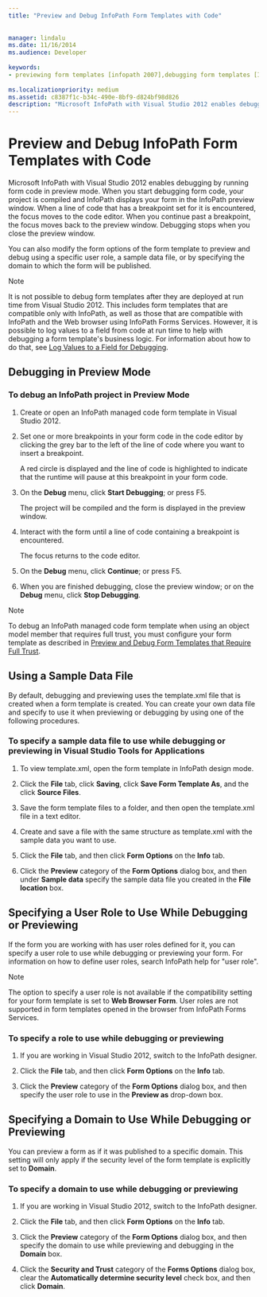 ```yaml
---
title: "Preview and Debug InfoPath Form Templates with Code"
 
 
manager: lindalu
ms.date: 11/16/2014
ms.audience: Developer
 
keywords:
- previewing form templates [infopath 2007],debugging form templates [InfoPath 2007],form templates [InfoPath 2007], previewing,debugging [InfoPath 2007], managed-code form templates,form templates [InfoPath 2007], debugging,InfoPath 2007, debugging form templates,InfoPath 2007, previewing form templates
 
ms.localizationpriority: medium
ms.assetid: c8387f1c-b34c-490e-8bf9-d824bf98d826
description: "Microsoft InfoPath with Visual Studio 2012 enables debugging by running form code in preview mode. When you start debugging form code, your project is compiled and InfoPath displays your form in the InfoPath preview window. When a line of code that has a breakpoint set for it is encountered, the focus moves to the code editor. When you continue past a breakpoint, the focus moves back to the preview window. Debugging stops when you close the preview window."
---
```


# Preview and Debug InfoPath Form Templates with Code

Microsoft InfoPath with Visual Studio 2012 enables debugging by running form code in preview mode. When you start debugging form code, your project is compiled and InfoPath displays your form in the InfoPath preview window. When a line of code that has a breakpoint set for it is encountered, the focus moves to the code editor. When you continue past a breakpoint, the focus moves back to the preview window. Debugging stops when you close the preview window.
  
You can also modify the form options of the form template to preview and debug using a specific user role, a sample data file, or by specifying the domain to which the form will be published. 
  
> [!NOTE]
> It is not possible to debug form templates after they are deployed at run time from Visual Studio 2012. This includes form templates that are compatible only with InfoPath, as well as those that are compatible with InfoPath and the Web browser using InfoPath Forms Services. However, it is possible to log values to a field from code at run time to help with debugging a form template's business logic. For information about how to do that, see [Log Values to a Field for Debugging](how-to-log-values-to-a-field-for-debugging.md). 
  
## Debugging in Preview Mode

### To debug an InfoPath project in Preview Mode

1. Create or open an InfoPath managed code form template in Visual Studio 2012.
    
2. Set one or more breakpoints in your form code in the code editor by clicking the grey bar to the left of the line of code where you want to insert a breakpoint.
    
    A red circle is displayed and the line of code is highlighted to indicate that the runtime will pause at this breakpoint in your form code.
    
3. On the **Debug** menu, click **Start Debugging**; or press F5.
    
    The project will be compiled and the form is displayed in the preview window.
    
4. Interact with the form until a line of code containing a breakpoint is encountered.
    
    The focus returns to the code editor.
    
5. On the **Debug** menu, click **Continue**; or press F5.
    
6. When you are finished debugging, close the preview window; or on the **Debug** menu, click **Stop Debugging**.
    
> [!NOTE]
> To debug an InfoPath managed code form template when using an object model member that requires full trust, you must configure your form template as described in [Preview and Debug Form Templates that Require Full Trust](how-to-preview-and-debug-form-templates-that-require-full-trust.md). 
  
## Using a Sample Data File

By default, debugging and previewing uses the template.xml file that is created when a form template is created. You can create your own data file and specify to use it when previewing or debugging by using one of the following procedures. 
  
### To specify a sample data file to use while debugging or previewing in Visual Studio Tools for Applications

1. To view template.xml, open the form template in InfoPath design mode.
    
2. Click the **File** tab, click **Saving**, click **Save Form Template As**, and the click **Source Files**.
    
3. Save the form template files to a folder, and then open the template.xml file in a text editor.
    
4. Create and save a file with the same structure as template.xml with the sample data you want to use.
    
5. Click the **File** tab, and then click **Form Options** on the **Info** tab. 
    
6. Click the **Preview** category of the **Form Options** dialog box, and then under **Sample data** specify the sample data file you created in the **File location** box. 
    
## Specifying a User Role to Use While Debugging or Previewing

If the form you are working with has user roles defined for it, you can specify a user role to use while debugging or previewing your form. For information on how to define user roles, search InfoPath help for "user role".
  
> [!NOTE]
> The option to specify a user role is not available if the compatibility setting for your form template is set to **Web Browser Form**. User roles are not supported in form templates opened in the browser from InfoPath Forms Services. 
  
### To specify a role to use while debugging or previewing

1. If you are working in Visual Studio 2012, switch to the InfoPath designer.
    
2. Click the **File** tab, and then click **Form Options** on the **Info** tab. 
    
3. Click the **Preview** category of the **Form Options** dialog box, and then specify the user role to use in the **Preview as** drop-down box. 
    
## Specifying a Domain to Use While Debugging or Previewing

You can preview a form as if it was published to a specific domain. This setting will only apply if the security level of the form template is explicitly set to **Domain**.
  
### To specify a domain to use while debugging or previewing

1. If you are working in Visual Studio 2012, switch to the InfoPath designer.
    
2. Click the **File** tab, and then click **Form Options** on the **Info** tab. 
    
3. Click the **Preview** category of the **Form Options** dialog box, and then specify the domain to use while previewing and debugging in the **Domain** box. 
    
4. Click the **Security and Trust** category of the **Forms Options** dialog box, clear the **Automatically determine security level** check box, and then click **Domain**.
    

